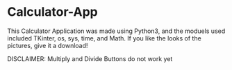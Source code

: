 # Calculator-App
This Calculator Application was made using Python3, and the moduels used included TKinter, os, sys, time, and Math. If you like the looks of the pictures, give it a download! 

DISCLAIMER:
Multiply and Divide Buttons do not work yet
